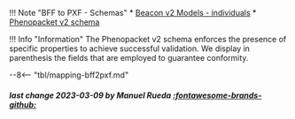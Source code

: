 !!! Note "BFF to PXF - Schemas"
    * [Beacon v2 Models - individuals](https://docs.genomebeacons.org/schemas-md/individuals_defaultSchema)
    * [Phenopacket v2 schema](https://phenopacket-schema.readthedocs.io/en/latest/phenopacket.html)

!!! Info "Information"
     The Phenopacket v2 schema enforces the presence of specific properties to achieve successful validation. We display in parenthesis the fields that are employed to guarantee conformity.

--8<-- "tbl/mapping-bff2pxf.md"

##### last change 2023-03-09 by Manuel Rueda [:fontawesome-brands-github:](https://github.com/mrueda)


